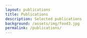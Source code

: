 ```yaml
---
layout: publications
title: Publications
description: Selected publications
background: /assets/img/food3.jpg
permalink: /publications/
---
```

